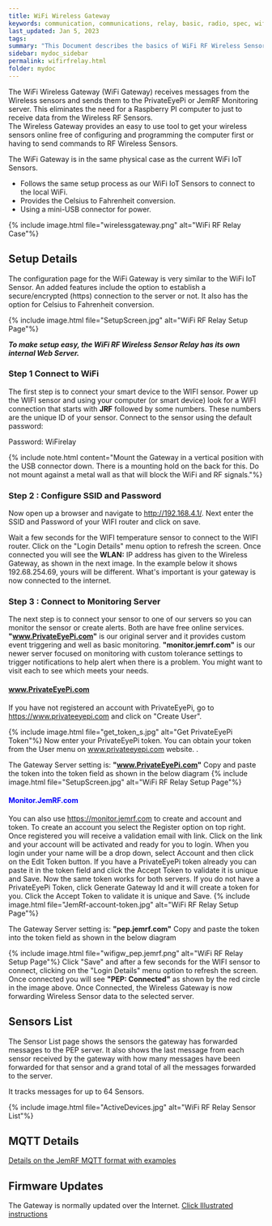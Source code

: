 ```yaml
---
title: WiFi Wireless Gateway
keywords: communication, communications, relay, basic, radio, spec, wifi, sensor
last_updated: Jan 5, 2023
tags:
summary: "This Document describes the basics of WiFi RF Wireless Sensor Relay,or WiFi Wireless Gateway"
sidebar: mydoc_sidebar
permalink: wifirfrelay.html
folder: mydoc
---
```


The WiFi Wireless Gateway (WiFi Gateway) receives messages from the Wireless sensors and sends them to the PrivateEyePi or JemRF Monitoring server. This eliminates the need for a Raspberry PI computer to just to receive data from the Wireless RF Sensors.  <br />
The Wireless Gateway provides an easy to use tool to get your wireless sensors online free of configuring and programming the computer first or having to send commands to RF Wireless Sensors.<br />

The WiFi Gateway is in the same physical case as the current WiFi IoT Sensors.
 * Follows the same setup process as our WiFi IoT Sensors to connect to the local WiFi.
 * Provides the Celsius to Fahrenheit conversion.
 * Using a mini-USB connector for power.


{% include image.html file="wirelessgateway.png" alt="WiFi RF Relay Case"%}


## Setup Details
The configuration page for the WiFi Gateway is very similar to the WiFi IoT Sensor. An added features include the option to establish a secure/encrypted (https) connection to the server or not.  It also has the option for Celsius to Fahrenheit conversion.

{% include image.html file="SetupScreen.jpg" alt="WiFi RF Relay Setup Page"%}


***To make setup easy, the WiFi RF Wireless Sensor Relay has its own internal Web Server.***

### Step 1 Connect to WiFi

The first step is to connect your smart device to the WIFI sensor. Power up the WIFI sensor and using your computer (or smart device) look for a WIFI connection that starts with **JRF** followed by some numbers. These numbers are the unique ID of your sensor. Connect to the sensor using the default password:

Password: WiFirelay

{% include note.html content="Mount the Gateway in a vertical position with the USB connector down. There is a mounting hold on the back for this. Do not mount against a metal wall as that will block the WiFi and RF signals."%}

### Step 2 : Configure SSID and Password
Now open up a browser  and navigate to http://192.168.4.1/. Next enter the SSID and Password of your WIFI router and click on save.

Wait a few seconds for the WIFI temperature sensor to connect to the WIFI router. Click on the "Login Details" menu option to refresh the screen. Once connected you will see the **WLAN:** IP address has given to the Wireless Gateway, as shown in the next image. In the example below it shows 192.68.254.69, yours will be different. What's important is your gateway is now connected to the internet.

### Step 3 : Connect to Monitoring Server
The next step is to connect your sensor to one of our servers so you can monitor the sensor or create alerts.  Both are have free online services.
**"www.PrivateEyePi.com"** is our original server and it provides custom event triggering and well as basic monitoring.
**"monitor.jemrf.com"** is our newer server focused on monitoring with custom tolerance settings to trigger notifications to help alert when there is a problem.  You might want to visit each to see which meets your needs.

#### <span style="color:blue">www.PrivateEyePi.com</span>

If you have not registered an account with PrivateEyePi, go to https://www.privateeyepi.com and click on "Create User".

{% include image.html file="get_token_s.jpg" alt="Get PrivateEyePi Token"%}
Now enter your PrivateEyePi token. You can obtain your token from the User menu on www.privateeyepi.com website.
.

 The Gateway Server setting is: **"www.PrivateEyePi.com"**
 Copy and paste the token into the token field as shown in the below diagram
{% include image.html file="SetupScreen.jpg" alt="WiFi RF Relay Setup Page"%}


#### <span style="color:blue">Monitor.JemRF.com</span>
 You can also use https://monitor.jemrf.com to create and account and token.
 To create an account you select the Register option on top right. Once registered you will receive a validation email with link. Click on the link and your account will be activated and ready for you to login.
 When you login under your name will be a drop down, select Account and then click on the Edit Token button. If you have a PrivateEyePi token already you can paste it in the token field and click the Accept Token to validate it is unique and Save. Now the same token works for both servers.
 If you do not have a PrivateEyePi Token, click Generate Gateway Id and it will create a token for you. Click the Accept Token to validate it is unique and Save.
{% include image.html file="JemRf-account-token.jpg" alt="WiFi RF Relay Setup Page"%}

 The Gateway Server setting is: **"pep.jemrf.com"**
 Copy and paste the token into the token field as shown in the below diagram

{% include image.html file="wifigw_pep.jemrf.png" alt="WiFi RF Relay Setup Page"%}
Click "Save" and after a few seconds for the WIFI sensor to connect, clicking on the "Login Details" menu option to refresh the screen. Once connected you will see **"PEP: Connected"** as shown by the red circle in the image above. Once Connected, the Wireless Gateway is now forwarding Wireless Sensor data to the selected server.

## Sensors List
The Sensor List page shows the sensors the gateway has forwarded messages to the PEP server. It also shows the last message from each sensor received by the gateway with how many messages have been forwarded for that sensor and a grand total of all the messages forwarded to the server.

It tracks messages for up to 64 Sensors.

{% include image.html file="ActiveDevices.jpg" alt="WiFi RF Relay Sensor List"%}

## MQTT Details
[Details on the JemRF MQTT format with examples](gatewaymqtt.html)

## Firmware Updates
The Gateway is normally updated over the Internet.
[Click Illustrated instructions](wifi-gw-update.html)

